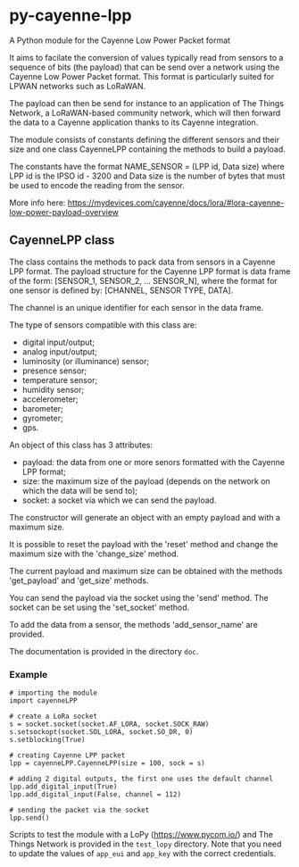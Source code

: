 # py-cayenne-lpp

A Python module for the Cayenne Low Power Packet format

It aims to facilate the conversion of values typically read from sensors to a
sequence of bits (the payload) that can be send over a network using the
Cayenne Low Power Packet format. This format is particularly suited for LPWAN
networks such as LoRaWAN.

The payload can then be send for instance to an application of The Things
Network, a LoRaWAN-based community network, which will then forward the data to
a Cayenne application thanks to its Cayenne integration.

The module consists of constants defining the different sensors and their size
and one class CayenneLPP containing the methods to build a payload.

The constants have the format NAME_SENSOR = (LPP id, Data size) where LPP id
is the IPSO id - 3200 and Data size is the number of bytes that must be used
to encode the reading from the sensor.

More info here:
https://mydevices.com/cayenne/docs/lora/#lora-cayenne-low-power-payload-overview

## CayenneLPP class

The class contains the methods to pack data from sensors in a Cayenne LPP
format. The payload structure for the Cayenne LPP format is data frame of
the form: [SENSOR_1, SENSOR_2, ... SENSOR_N], where the format for one
sensor is defined by: [CHANNEL, SENSOR TYPE, DATA].

The channel is an unique identifier for each sensor in the data frame.

The type of sensors compatible with this class are:
- digital input/output;
- analog input/output;
- luminosity (or illuminance) sensor;
- presence sensor;
- temperature sensor;
- humidity sensor;
- accelerometer;
- barometer;
- gyrometer;
- gps.

An object of this class has 3 attributes:
- payload: the data from one or more senors formatted with the Cayenne LPP
           format;
- size: the maximum size of the payload (depends on the network
        on which the data will be send to);
- socket: a socket via which we can send the payload.

The constructor will generate an object with an empty payload and with a
maximum size.

It is possible to reset the payload with the 'reset' method and change the
maximum size with the 'change_size' method.

The current payload and maximum size can be obtained with the methods
'get_payload' and 'get_size' methods.

You can send the payload via the socket using the 'send' method. The socket
can be set using the 'set_socket' method.

To add the data from a sensor, the methods 'add_sensor_name' are provided.

The documentation is provided in the directory `doc`.

### Example

```
# importing the module
import cayenneLPP

# create a LoRa socket
s = socket.socket(socket.AF_LORA, socket.SOCK_RAW)
s.setsockopt(socket.SOL_LORA, socket.SO_DR, 0)
s.setblocking(True)

# creating Cayenne LPP packet
lpp = cayenneLPP.CayenneLPP(size = 100, sock = s)

# adding 2 digital outputs, the first one uses the default channel
lpp.add_digital_input(True)
lpp.add_digital_input(False, channel = 112)

# sending the packet via the socket
lpp.send()
```

Scripts to test the module with a LoPy (https://www.pycom.io/) and The 
Things Network is provided in the `test_lopy` directory. Note that you 
need to update the values of `app_eui` and `app_key` with the correct
credentials.

